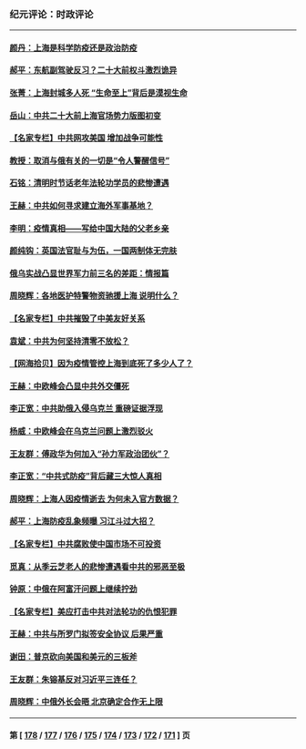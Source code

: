 ### 纪元评论：时政评论
---
#### [颜丹：上海是科学防疫还是政治防疫](../../pages/nsc1025/n13693076.md) 
#### [郝平：东航副驾驶反习？二十大前权斗激烈诡异](../../pages/nsc1025/n13693086.md) 
#### [张菁：上海封城多人死 “生命至上”背后是漠视生命](../../pages/nsc1025/n13693068.md) 
#### [岳山：中共二十大前上海官场势力版图初变](../../pages/nsc1025/n13693034.md) 
#### [【名家专栏】中共网攻美国 增加战争可能性](../../pages/nsc1025/n13692793.md) 
#### [教授：取消与俄有关的一切是“令人警醒信号”](../../pages/nsc1025/n13691595.md) 
#### [石铭：清明时节话老年法轮功学员的悲惨遭遇](../../pages/nsc1025/n13691935.md) 
#### [王赫：中共如何寻求建立海外军事基地？](../../pages/nsc1025/n13689821.md) 
#### [李明：疫情真相——写给中国大陆的父老乡亲](../../pages/nsc1025/n13691899.md) 
#### [颜纯钩﻿：英国法官耻与为伍，一国两制体无完肤](../../pages/nsc1025/n13691602.md) 
#### [俄乌实战凸显世界军力前三名的差距：情报篇](../../pages/nsc1025/n13691471.md) 
#### [周晓辉：各地医护特警物资驰援上海 说明什么？](../../pages/nsc1025/n13691139.md) 
#### [【名家专栏】中共摧毁了中美友好关系](../../pages/nsc1025/n13690953.md) 
#### [袁斌：中共为何坚持清零不放松？](../../pages/nsc1025/n13690612.md) 
#### [【网海拾贝】因为疫情管控上海到底死了多少人了？](../../pages/nsc1025/n13690686.md) 
#### [王赫：中欧峰会凸显中共外交僵死](../../pages/nsc1025/n13690643.md) 
#### [李正宽：中共助俄入侵乌克兰 重磅证据浮现](../../pages/nsc1025/n13690548.md) 
#### [杨威：中欧峰会在乌克兰问题上激烈驳火](../../pages/nsc1025/n13690043.md) 
#### [王友群：傅政华为何加入“孙力军政治团伙”？](../../pages/nsc1025/n13690041.md) 
#### [李正宽：“中共式防疫”背后藏三大惊人真相](../../pages/nsc1025/n13689710.md) 
#### [周晓辉：上海人因疫情逝去 为何未入官方数据？](../../pages/nsc1025/n13689271.md) 
#### [郝平：上海防疫乱象频曝 习江斗过大招？](../../pages/nsc1025/n13688990.md) 
#### [【名家专栏】中共腐败使中国市场不可投资](../../pages/nsc1025/n13688874.md) 
#### [觅真：从季云芝老人的悲惨遭遇看中共的邪恶至极](../../pages/nsc1025/n13688536.md) 
#### [钟原：中俄在阿富汗问题上继续拧劲](../../pages/nsc1025/n13687653.md) 
#### [【名家专栏】美应打击中共对法轮功的仇恨犯罪](../../pages/nsc1025/n13683636.md) 
#### [王赫：中共与所罗门拟签安全协议 后果严重](../../pages/nsc1025/n13687366.md) 
#### [谢田：普京砍向美国和美元的三板斧](../../pages/nsc1025/n13686900.md) 
#### [王友群：朱镕基反对习近平三连任？](../../pages/nsc1025/n13687190.md) 
#### [周晓辉：中俄外长会晤 北京确定合作无上限](../../pages/nsc1025/n13686646.md) 

---
#### 第 [ [178](./178.md) / [177](./177.md) / [176](./176.md) / [175](./175.md) / [174](./174.md) / [173](./173.md) / [172](./172.md) / [171](./171.md) ] 页
